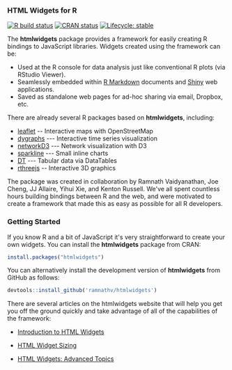 ### HTML Widgets for R

<!-- badges: start -->
[![R build status](https://github.com/ramnathv/htmlwidgets/workflows/R-CMD-check/badge.svg)](https://github.com/ramnathv/htmlwidgets/actions)
[![CRAN status](https://www.r-pkg.org/badges/version/htmlwidgets)](https://CRAN.R-project.org/package=htmlwidgets)
[![Lifecycle: stable](https://img.shields.io/badge/lifecycle-stable-brightgreen.svg)](https://www.tidyverse.org/lifecycle/#stable)
<!-- badges: end -->

The **htmlwidgets** package provides a framework for easily creating R bindings to JavaScript libraries. Widgets created using the framework can be:

* Used at the R console for data analysis just like conventional R plots (via RStudio Viewer).
* Seamlessly embedded within [R Markdown](http://rmarkdown.rstudio.com) documents and [Shiny](http://shiny.rstudio.com) web applications.
* Saved as standalone web pages for ad-hoc sharing via email, Dropbox, etc.

There are already several R packages based on **htmlwidgets**, including:

* [leaflet](https://github.com/rstudio/leaflet) -- Interactive maps with OpenStreetMap
* [dygraphs](https://rstudio.github.io/dygraphs/) --- Interactive time series visualization
* [networkD3](https://christophergandrud.github.io/networkD3/) --- Network visualization with D3
* [sparkline](https://github.com/htmlwidgets/sparkline) --- Small inline charts
* [DT](https://rstudio.github.io/DT/) --- Tabular data via DataTables
* [rthreejs](https://github.com/bwlewis/rthreejs) -- Interactive 3D graphics

The package was created in collaboration by Ramnath Vaidyanathan, Joe Cheng, JJ Allaire, Yihui Xie, and Kenton Russell. We've all spent countless hours building bindings between R and the web, and were motivated to create a framework that made this as easy as possible for all R developers. 

### Getting Started

If you know R and a bit of JavaScript it's very straightforward to create your own widgets. You can install the **htmlwidgets** package from CRAN:

```r
install.packages("htmlwidgets")
```

You can alternatively install the development version of **htmlwidgets** from GitHub as follows:

```r
devtools::install_github('ramnathv/htmlwidgets')
```

There are several articles on the htmlwidgets website that will help you get you off the ground quickly and take advantage of all of the capabilities of the framework:

* [Introduction to HTML Widgets](http://www.htmlwidgets.org/develop_intro.html)

* [HTML Widget Sizing](http://www.htmlwidgets.org/develop_sizing.html)

* [HTML Widgets: Advanced Topics](http://www.htmlwidgets.org/develop_advanced.html)



